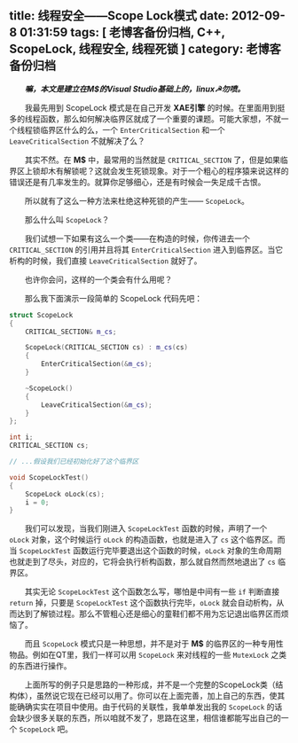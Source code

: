 title: 线程安全——Scope Lock模式
date: 2012-09-8 01:31:59
tags: [ 老博客备份归档, C++, ScopeLock, 线程安全, 线程死锁 ]
category: 老博客备份归档
---

　　***嘛，本文是建立在M$的Visual Studio基础上的，linux☭勿喷。***

　　我最先用到 ScopeLock 模式是在自己开发 **XAE引擎** 的时候。在里面用到挺多的线程函数，那么如何解决临界区就成了一个重要的课题。可能大家想，不就一个线程锁临界区什么的么，一个 `EnterCriticalSection` 和一个 `LeaveCriticalSection` 不就解决了么？

　　其实不然。在 **M$** 中，最常用的当然就是 `CRITICAL_SECTION` 了，但是如果临界区上锁却木有解锁呢？这就会发生死锁现象。对于一个粗心的程序猿来说这样的错误还是有几率发生的。就算你足够细心，还是有时候会一失足成千古恨。

　　所以就有了这么一种方法来杜绝这种死锁的产生—— `ScopeLock`。

　　那么什么叫 `ScopeLock`？

　　我们试想一下如果有这么一个类——在构造的时候，你传进去一个 `CRITICAL_SECTION` 的引用并且将其 `EnterCriticalSection` 进入到临界区。当它析构的时候，我们直接 `LeaveCriticalSection` 就好了。

　　也许你会问，这样的一个类会有什么用呢？

　　那么我下面演示一段简单的 ScopeLock 代码先吧：

```cpp
struct ScopeLock
{
    CRITICAL_SECTION& m_cs;

    ScopeLock(CRITICAL_SECTION cs) : m_cs(cs)
    {
        EnterCriticalSection(&m_cs);
    }

    ~ScopeLock()
    {
        LeaveCriticalSection(&m_cs);
    }
};

int i;
CRITICAL_SECTION cs;

// ...假设我们已经初始化好了这个临界区

void ScopeLockTest()
{
    ScopeLock oLock(cs);
    i = 0;
}
```

　　我们可以发现，当我们刚进入 `ScopeLockTest` 函数的时候，声明了一个 `oLock` 对象，这个时候运行 `oLock` 的构造函数，也就是进入了 `cs` 这个临界区。而当 `ScopeLockTest` 函数运行完毕要退出这个函数的时候，`oLock` 对象的生命周期也就走到了尽头，对应的，它将会执行析构函数，那么就自然而然地退出了 `cs` 临界区。

　　其实无论 `ScopeLockTest` 这个函数怎么写，哪怕是中间有一些 `if` 判断直接 `return` 掉，只要是 `ScopeLockTest` 这个函数执行完毕，`oLock` 就会自动析构，从而达到了解锁过程。那么不管粗心还是细心的童鞋们都不用为忘记退出临界区而烦恼了。

　　而且 `ScopeLock` 模式只是一种思想，并不是对于 **M$** 的临界区的一种专用性物品。例如在QT里，我们一样可以用 `ScopeLock` 来对线程的一些 `MutexLock` 之类的东西进行操作。

　　上面所写的例子只是思路的一种形成，并不是一个完整的ScopeLock类（结构体），虽然说它现在已经可以用了。你可以在上面完善，加上自己的东西，使其能确确实实在项目中使用。由于代码的关联性，我单单发出我的 `ScopeLock` 的话会缺少很多关联的东西，所以咱就不发了，思路在这里，相信谁都能写出自己的一个 `ScopeLock` 吧。